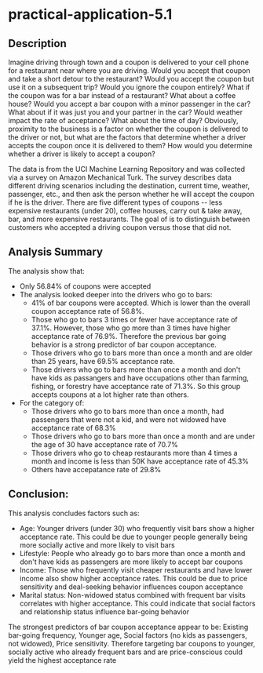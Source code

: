 # practical-application-5.1
## Description
Imagine driving through town and a coupon is delivered to your cell phone for a restaurant near where you are driving. Would you accept that coupon and take a short detour to the restaurant? Would you accept the coupon but use it on a subsequent trip? Would you ignore the coupon entirely? What if the coupon was for a bar instead of a restaurant? What about a coffee house? Would you accept a bar coupon with a minor passenger in the car? What about if it was just you and your partner in the car? Would weather impact the rate of acceptance? What about the time of day? Obviously, proximity to the business is a factor on whether the coupon is delivered to the driver or not, but what are the factors that determine whether a driver accepts the coupon once it is delivered to them? How would you determine whether a driver is likely to accept a coupon?

The data is from the UCI Machine Learning Repository and was collected via a survey on Amazon Mechanical Turk. The survey describes data different driving scenarios including the destination, current time, weather, passenger, etc., and then ask the person whether he will accept the coupon if he is the driver. There are five different types of coupons -- less expensive restaurants (under 20), coffee houses, carry out & take away, bar, and more expensive restaurants.  The goal of is to distinguish between customers who accepted a driving coupon versus those that did not.

## Analysis Summary
The analysis show that:
- Only 56.84% of coupons were accepted
- The analysis looked deeper into the drivers who go to bars:
    - 41% of bar coupons were accepted.  Which is lower than the overall coupon acceptance rate of 56.8%. 
    - Those who go to bars 3 times or fewer have acceptance rate of 37.1%. However, those who go more than 3 times have higher acceptance rate of 76.9%.      Therefore the previous bar going behavior is a strong predictor of bar coupon acceptance.
    - Those drivers who go to bars more than once a month and are older than 25 years, have 69.5% acceptance rate.
    - Those drivers who go to bars more than once a month and don't have kids as passangers and have occupations other than farming, fishing, or forestry have acceptance rate of 71.3%. So this group accepts coupons at a lot higher rate than others.
- For the category of:
    - Those drivers who go to bars more than once a month, had passengers that were not a kid, and were not widowed have acceptance rate of 68.3%
    - Those drivers who go to bars more than once a month and are under the age of 30 have acceptance rate of 70.7%
    - Those drivers who go to cheap restaurants more than 4 times a month and income is less than 50K have acceptance rate of 45.3%
    - Others have accepatance rate of 29.8%

## Conclusion:
This analysis concludes factors such as:
- Age: Younger drivers (under 30) who frequently visit bars show a higher acceptance rate. This could be due to younger people generally being more socially active and more likely to visit bars
- Lifestyle: People who already go to bars more than once a month and don't have kids as passengers are more likely to accept bar coupons
- Income: Those who frequently visit cheaper restaurants and have lower income also show higher acceptance rates. This could be due to price sensitivity and deal-seeking behavior influences coupon acceptance
- Marital status: Non-widowed status combined with frequent bar visits correlates with higher acceptance. This could indicate that social factors and relationship status influence bar-going behavior

The strongest predictors of bar coupon acceptance appear to be: Existing bar-going frequency, Younger age, Social factors (no kids as passengers, not widowed), Price sensitivity.  Therefore targeting bar coupons to younger, socially active who already frequent bars and are price-conscious could yield the highest acceptance rate

